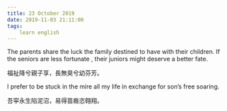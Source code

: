 ```yaml
---
title: 23 October 2019
date: 2019-11-03 21:11:00
tags:
    learn english
---
```

The parents share the luck the family destined
to have with their children. If the seniors are less fortunate , their juniors might
deserve a better fate.

福祉降兮親子享，長無臭兮幼芬芳。

I prefer to be stuck in the mire all my life
in exchange for son’s free soaring. 

吾寜永生陷泥沼，易得苗裔恣翱翔。


